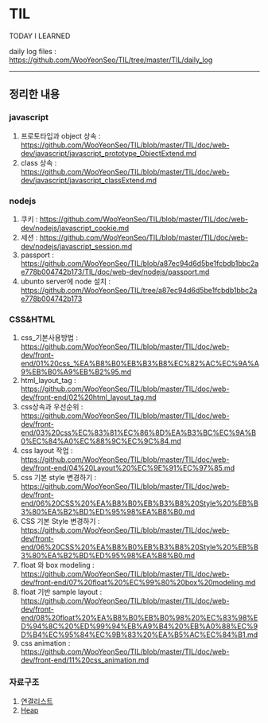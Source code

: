 # TIL
TODAY I LEARNED

daily log files : https://github.com/WooYeonSeo/TIL/tree/master/TIL/daily_log

---
## 정리한 내용
### javascript 
1. 프로토타입과 object 상속 : https://github.com/WooYeonSeo/TIL/blob/master/TIL/doc/web-dev/javascript/javascript_prototype_ObjectExtend.md
2. class 상속 : https://github.com/WooYeonSeo/TIL/blob/master/TIL/doc/web-dev/javascript/javascript_classExtend.md

### nodejs
1. 쿠키 : https://github.com/WooYeonSeo/TIL/blob/master/TIL/doc/web-dev/nodejs/javascript_cookie.md 
2. 세션 : https://github.com/WooYeonSeo/TIL/blob/master/TIL/doc/web-dev/nodejs/javascript_session.md
3. passport : https://github.com/WooYeonSeo/TIL/blob/a87ec94d6d5be1fcbdb1bbc2ae778b004742b173/TIL/doc/web-dev/nodejs/passport.md
4. ubunto server에 node 설치 : https://github.com/WooYeonSeo/TIL/tree/a87ec94d6d5be1fcbdb1bbc2ae778b004742b173

### CSS&HTML
1. css_기본사용방법 : https://github.com/WooYeonSeo/TIL/blob/master/TIL/doc/web-dev/front-end/01%20css_%EA%B8%B0%EB%B3%B8%EC%82%AC%EC%9A%A9%EB%B0%A9%EB%B2%95.md
2. html_layout_tag : https://github.com/WooYeonSeo/TIL/blob/master/TIL/doc/web-dev/front-end/02%20html_layout_tag.md
3. css상속과 우선순위 : https://github.com/WooYeonSeo/TIL/blob/master/TIL/doc/web-dev/front-end/03%20css%EC%83%81%EC%86%8D%EA%B3%BC%EC%9A%B0%EC%84%A0%EC%88%9C%EC%9C%84.md 
4. css layout 작업 : https://github.com/WooYeonSeo/TIL/blob/master/TIL/doc/web-dev/front-end/04%20Layout%20%EC%9E%91%EC%97%85.md 
5. css 기본 style 변경하기 : https://github.com/WooYeonSeo/TIL/blob/master/TIL/doc/web-dev/front-end/06%20CSS%20%EA%B8%B0%EB%B3%B8%20Style%20%EB%B3%80%EA%B2%BD%ED%95%98%EA%B8%B0.md 
6. CSS 기본 Style 변경하기 : https://github.com/WooYeonSeo/TIL/blob/master/TIL/doc/web-dev/front-end/06%20CSS%20%EA%B8%B0%EB%B3%B8%20Style%20%EB%B3%80%EA%B2%BD%ED%95%98%EA%B8%B0.md 
7. float 와 box modeling : https://github.com/WooYeonSeo/TIL/blob/master/TIL/doc/web-dev/front-end/07%20float%20%EC%99%80%20box%20modeling.md 
8. float 기반 sample layout : https://github.com/WooYeonSeo/TIL/blob/master/TIL/doc/web-dev/front-end/08%20float%20%EA%B8%B0%EB%B0%98%20%EC%83%98%ED%94%8C%20%ED%99%94%EB%A9%B4%20%EB%A0%88%EC%9D%B4%EC%95%84%EC%9B%83%20%EA%B5%AC%EC%84%B1.md 
9. css animation : https://github.com/WooYeonSeo/TIL/blob/master/TIL/doc/web-dev/front-end/11%20css_animation.md


### 자료구조
1. [연결리스트](https://github.com/WooYeonSeo/TIL/blob/master/TIL/doc/algo/data-structure/LinkedList.md)
2. [Heap](https://github.com/WooYeonSeo/TIL/blob/master/TIL/doc/algo/data-structure/Heap.md)

